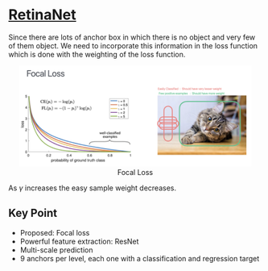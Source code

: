# [RetinaNet](https://arxiv.org/pdf/1708.02002)

Since there are lots of anchor box in which there is no object and very few of them object. We need to incorporate this information in the loss function which is done with the weighting of the loss function.


<div align='center'>
<img src='https://raw.githubusercontent.com/rokmr/Computer-Vision/refs/heads/main/assets/FocalLoss.png' height=200>
<figcaption>
Focal Loss
</figcaption>
</div>

As $\gamma$ increases the easy sample weight decreases.

## Key Point
- Proposed: Focal loss
- Powerful feature extraction: ResNet
- Multi-scale prediction
- 9 anchors per level, each one with a classification and
regression target